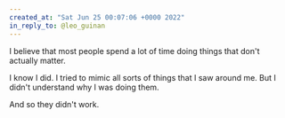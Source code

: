 ```yaml
---
created_at: "Sat Jun 25 00:07:06 +0000 2022"
in_reply_to: @leo_guinan
---
```


I believe that most people spend a lot of time doing things that don't actually matter.

I know I did. I tried to mimic all sorts of things that I saw around me. But I didn't understand why I was doing them. 

And so they didn't work.